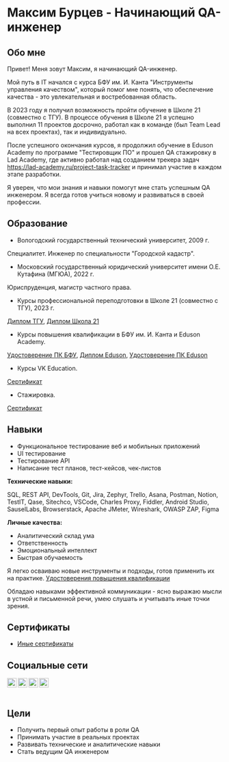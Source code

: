 # Максим Бурцев - Начинающий QA-инженер

## Обо мне

Привет! Меня зовут Максим, я начинающий QA-инженер.

Мой путь в IT начался с курса БФУ им. И. Канта "Инструменты управления качеством", который помог мне понять, что обеспечение качества - это увлекательная и востребованная область.

В 2023 году я получил возможность пройти обучение в Школе 21 (совместно с ТГУ). В процессе обучения в Школе 21 я успешно выполнил 11 проектов досрочно, работал как в команде (был Team Lead на всех проектах), так и индивидуально. 

После успешного окончания курсов, я продолжил обучение в Eduson Academy по программе "Тестировщик ПО" и прошел QA стажировку в Lad Academy, где активно работал над созданием трекера задач https://lad-academy.ru/project-task-tracker и принимал участие в каждом этапе разработки.

Я уверен, что мои знания и навыки помогут мне стать успешным QA инженером. Я всегда готов учиться новому и развиваться в своей профессии.

## Образование

- Вологодский государственный технический университет, 2009 г. 

Специалитет. Инженер по специальности "Городской кадастр".

- Московский государственный юридический университет имени О.Е. Кутафина (МГЮА), 2022 г.

Юриспруденция, магистр частного права.

- Курсы профессиональной переподготовки в Школе 21 (совместно с ТГУ), 2023 г.  

[Диплом ТГУ](https://drive.google.com/file/d/1AdUmK0Sj6_c_BpTBsrsWAQzDQ3g1cmGG/view?usp=sharing), [Диплом Школа 21](https://drive.google.com/file/d/1c5dl6TjrmEHnHnly9zZxb5a8CHm8nmwJ/view?usp=drive_link)

- Курсы повышения квалификации в БФУ им. И. Канта и Eduson Academy.

[Удостоверение ПК БФУ](https://drive.google.com/file/d/11pOWLctld4a3c5V89i5hkgvbk8c40z5I/view?usp=sharing), [Диплом Eduson](https://drive.google.com/file/d/152YpFHu8fSTllpPNXkHANCY4sr1VlYTe/view?usp=sharing),
[Удостоверение ПК Eduson](https://drive.google.com/file/d/12GWq2z_H3xb647Nxisl4XXta2JMxsG8_/view?usp=sharing) 

- Курсы VK Education.
  
[Сертификат](https://drive.google.com/file/d/1_hxwksr1GQOesa8DfKmAs-LVUalI_X8w/view?usp=sharing)
 
- Стажировка.

[Сертификат](https://drive.google.com/file/d/1yRySHcCyKW1gJTqUCX5Wa48NUqcYiPn8/view?usp=drive_link)


## Навыки  

- Функциональное тестирование веб и мобильных приложений
- UI тестирование
- Тестирование API
- Написание тест планов, тест-кейсов, чек-листов

**Технические навыки:**

SQL, REST API, DevTools, Git, Jira, Zephyr, Trello, Asana, Postman, Notion, TestIT, Qase, Sitechco, VSCode, Charles Proxy, Fiddler, Android Studio, SauselLabs, Browserstack, Apache JMeter, Wireshark, OWASP ZAP, Figma

**Личные качества:**

- Аналитический склад ума
- Ответственность
- Эмоциональный интеллект 
- Быстрая обучаемость

Я легко осваиваю новые инструменты и подходы, готов применить их на практике. [Удостоверения повышения квалификации](https://drive.google.com/file/d/15qlbXTi35u28x-Sv5WxCqKifaLosPHvb/view?usp=sharing)

Обладаю навыками эффективной коммуникации - ясно выражаю мысли в устной и письменной речи, умею слушать и учитывать иные точки зрения.


## Сертификаты

- [Иные сертификаты](https://drive.google.com/file/d/1acexoC2HXLfXNasYXkSBHZ-roUMX02TW/view?usp=sharing)


## Социальные сети

[<img align="left" alt="Максим | Telegram" width="22px" src="https://cdn.jsdelivr.net/npm/simple-icons@v3/icons/telegram.svg" />][telegram]
[<img align="left" alt="Максим | YouTube" width="22px" src="https://cdn.jsdelivr.net/npm/simple-icons@v3/icons/youtube.svg" />][youtube]
[<img align="left" alt="Максим | SoundCloud" width="22px" src="https://cdn.jsdelivr.net/npm/simple-icons@v3/icons/soundcloud.svg" />][soundcloud]
[<img align="left" alt="Максим | Coub" width="22px" src="https://cdn.jsdelivr.net/npm/simple-icons@v3/icons/craftcms.svg" />][coub]

[telegram]: https://t.me/amoraitr 
[youtube]: https://www.youtube.com/channel/UChrlouiUoXNNwSKn3VoQh6g
[soundcloud]: https://soundcloud.com/coubnoob
[coub]: https://coub.com/coubnoob

  
ㅤㅤㅤㅤㅤㅤㅤㅤㅤㅤㅤㅤㅤㅤㅤㅤㅤㅤㅤㅤㅤㅤㅤㅤㅤㅤㅤㅤㅤㅤㅤㅤㅤㅤㅤㅤㅤㅤㅤㅤㅤ
## Цели

- Получить первый опыт работы в роли QA  
- Принимать участие в реальных проектах
- Развивать технические и аналитические навыки
- Стать ведущим QA инженером
